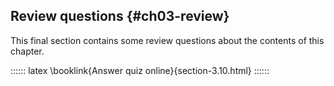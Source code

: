 
## Review questions {#ch03-review}

This final section contains some review questions about the contents of this chapter.

:::::: latex
\booklink{Answer quiz online}{section-3.10.html}
::::::
